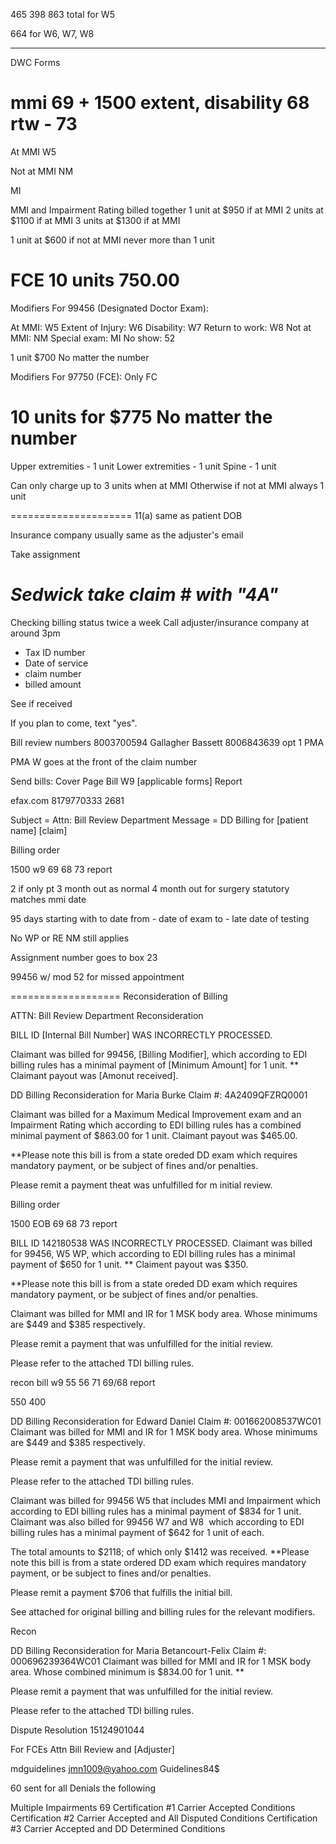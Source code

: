 465
398
863 total for W5



664 for W6, W7, W8
*****************************************************************
DWC Forms

mmi 69 + 1500
extent, disability 68
rtw - 73
===================
At MMI
W5

Not at MMI
NM

MI

MMI and Impairment Rating billed together
1 unit at $950 if at MMI
2 units at $1100 if at MMI
3 units at $1300 if at MMI

1 unit at $600 if not at MMI
never more than 1 unit

FCE
10 units
750.00
====================
Modifiers For 99456 (Designated Doctor Exam):

At MMI: W5
Extent of Injury: W6
Disability: W7
Return to work: W8
Not at MMI: NM
Special exam: MI
No show: 52

1 unit $700
No matter the number

Modifiers For 97750 (FCE):
Only FC

10 units for $775
No matter the number
=====================
Upper extremities - 1 unit
Lower extremities - 1 unit
Spine - 1 unit

Can only charge up to 3 units when at MMI
Otherwise if not at MMI always 1 unit

=====================
11(a) same as patient DOB

Insurance company usually same as the adjuster's email

Take assignment

*Sedwick take claim # with "4A"*
=====================
Checking billing status
twice a week
Call adjuster/insurance company at around 3pm
 -   Tax ID number
 -   Date of service
 -   claim number
 -   billed amount

 See if received



If you plan to come, text "yes".


Bill review numbers
8003700594 Gallagher Bassett
8006843639 opt 1 PMA


PMA W goes at the front of the claim number


Send bills:
Cover Page
Bill
W9
[applicable forms]
Report

efax.com
8179770333
2681

Subject = Attn: Bill Review Department
Message = DD Billing for [patient name]
            [claim]


Billing order

1500
w9
69
68
73
report


2 if  only pt
3 month out as normal
4 month out for surgery
statutory matches mmi date

95 days starting with to date
from - date of exam
to - late date of testing

No WP or RE
NM still applies

Assignment number goes to box 23

99456 w/ mod 52 for missed appointment

===================
Reconsideration of Billing

ATTN: Bill Review Department Reconsideration

BILL ID [Internal Bill Number] WAS INCORRECTLY PROCESSED.
<!-- Repeat for each billing item -->
Claimant was billed for 99456, [Billing Modifier], which according to EDI billing rules has a minimal payment of [Minimum Amount] for 1 unit. ** Claimant payout was [Amonut received].
<!-- Repeat for each billing item -->


DD Billing Reconsideration for Maria Burke
Claim #: 4A2409QFZRQ0001

Claimant was billed for a Maximum Medical Improvement exam and an Impairment Rating which according to EDI billing rules has a combined minimal payment of $863.00 for 1 unit.
Claimant payout was $465.00.


**Please note this bill is from a state oreded DD exam which requires mandatory payment, or be subject of fines and/or penalties.

Please remit a payment theat was unfulfilled for m initial review.

Billing order

1500
EOB
69
68
73
report


BILL ID 142180538 WAS INCORRECTLY PROCESSED.
Claimant was billed for 99456, W5 WP, which according to EDI billing rules has a minimal payment of $650 for 1 unit. ** Claiment payout was $350.

**Please note this bill is from a state oreded DD exam which requires mandatory payment, or be subject of fines and/or penalties.



Claimant was billed for MMI and IR for 1 MSK body area.
Whose minimums are $449 and $385 respectively.

Please remit a payment that was unfulfilled for the initial review.

Please refer to the attached TDI billing rules.

recon
bill
w9
55 56 71
69/68
report

550
400


DD Billing Reconsideration for Edward Daniel
Claim #: 001662008537WC01
Claimant was billed for MMI and IR for 1 MSK body area.
Whose minimums are $449 and $385 respectively.

Please remit a payment that was unfulfilled for the initial review.

Please refer to the attached TDI billing rules.


Claimant was billed for 99456 W5 that includes MMI and Impairment which according to EDI billing rules has a minimal payment of $834 for 1 unit.
Claimant was also billed for 99456 W7 and W8  which according to EDI billing rules has a minimal payment of $642 for 1 unit of each.

The total amounts to $2118; of which only $1412 was received.
**Please note this bill is from a state ordered DD exam which requires mandatory payment, or be subject to fines and/or penalties.

Please remit a payment $706 that fulfills the initial bill.

See attached for original billing and billing rules for the relevant modifiers.


Recon

DD Billing Reconsideration for Maria Betancourt-Felix
Claim #: 000696239364WC01
Claimant was billed for MMI and IR for 1 MSK body area.
Whose combined minimum is $834.00 for 1 unit. **

Please remit a payment that was unfulfilled for the initial review.

Please refer to the attached TDI billing rules.

Dispute Resolution
15124901044

For FCEs
Attn Bill Review and [Adjuster]

mdguidelines
jmn1009@yahoo.com
Guidelines84$

60 sent for all Denials the following

Multiple Impairments 69
Certification #1 Carrier Accepted Conditions
Certification #2 Carrier Accepted and All Disputed Conditions
Certification #3 Carrier Accepted and DD Determined Conditions

